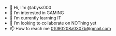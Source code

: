 - 👋 Hi, I’m @abyss000
- 👀 I’m interested in GAMING
- 🌱 I’m currently learning IT
- 💞️ I’m looking to collaborate on NOThing yet
- 📫 How to reach me 01090208a0307b@gmail.com


